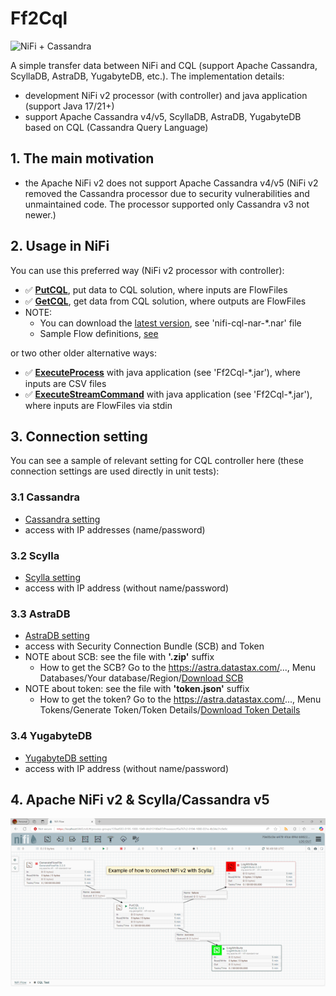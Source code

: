 # Ff2Cql

![NiFi + Cassandra](https://github.com/george0st/Csv2Cql/blob/main/docs/assets/nifi_cassandra.png?raw=true)

A simple transfer data between NiFi and CQL (support Apache Cassandra, 
ScyllaDB, AstraDB, YugabyteDB, etc.). The implementation details:
 - development NiFi v2 processor (with controller) and java application (support Java 17/21+)
 - support Apache Cassandra v4/v5, ScyllaDB, AstraDB, YugabyteDB based on CQL (Cassandra Query Language)

## 1. The main motivation

 - the Apache NiFi v2 does not support Apache Cassandra v4/v5 (NiFi v2 removed 
   the Cassandra processor due to security vulnerabilities and unmaintained 
   code. The processor supported only Cassandra v3 not newer.)

## 2. Usage in NiFi

You can use this preferred way (NiFi v2 processor with controller):
 - ✅ [**PutCQL**](./nifi/cql-processor/docs/README.md#3-putcql-nifi-processor), put data to CQL solution, where inputs are FlowFiles 
 - ✅ [**GetCQL**](./nifi/cql-processor/docs/README.md#4-getcql-nifi-processor), get data from CQL solution, where outputs are FlowFiles
 - NOTE:
   - You can download the [latest version](./nifi/cql-processor/output/), see 'nifi-cql-nar-*.nar' file 
   - Sample Flow definitions, [see](./nifi/cql-processor/docs/flow.md)

or two other older alternative ways:
 - ✅ [**ExecuteProcess**](./console_app/Ff2Cql/docs/README.md#2-executeprocess-java-application) with java application (see 'Ff2Cql-*.jar'), where inputs are CSV files 
 - ✅ [**ExecuteStreamCommand**](./console_app/Ff2Cql/docs/README.md#3-executestreamcommand-java-application) with java application (see 'Ff2Cql-*.jar'), where inputs are FlowFiles via stdin

## 3. Connection setting

You can see a sample of relevant setting for CQL controller here
(these connection settings are used directly in unit tests):

### 3.1 Cassandra
 - [Cassandra setting](./nifi/cql-processor/nifi-cql/src/test/test-cassandra.json)
 - access with IP addresses (name/password)

### 3.2 Scylla
 - [Scylla setting](./nifi/cql-processor/nifi-cql/src/test/test-scylla.json)
 - access with IP address (without name/password)

### 3.3 AstraDB
 - [AstraDB setting](./nifi/cql-processor/nifi-cql/src/test/test-astra.json)
 - access with Security Connection Bundle (SCB) and Token
 - NOTE about SCB: see the file with **'.zip'** suffix
   - How to get the SCB? Go to the https://astra.datastax.com/...,
     Menu Databases/Your database/Region/[Download SCB](./docs/assets/astradb-download-SCB.png)
 - NOTE about token: see the file with **'token.json'** suffix
   - How to get the token? Go to the https://astra.datastax.com/...,
     Menu Tokens/Generate Token/Token Details/[Download Token Details](./docs/assets/astradb-download-token.png)

### 3.4 YugabyteDB
 - [YugabyteDB setting](./nifi/cql-processor/nifi-cql/src/test/test-yugabyte.json)
 - access with IP address (without name/password)


## 4. Apache NiFi v2 & Scylla/Cassandra v5

[![Apache NiFi v2 & Scylla/Cassandra v5](./nifi/cql-processor/docs/assets/Apache_Nifi_Scylla_Cassandra_v5.png)](https://fivekg.onrender.com/images/ApacheNiFiv2&Scylla-Cassandra.mp4)
